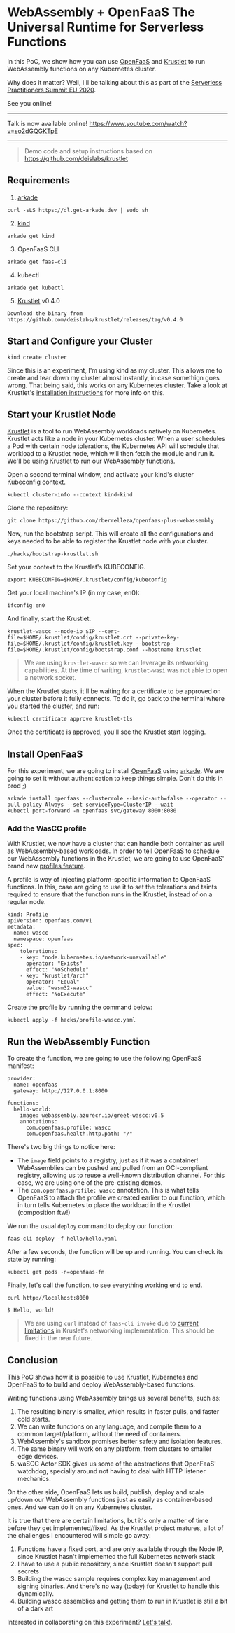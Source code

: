 # WebAssembly + OpenFaaS The Universal Runtime for Serverless Functions

In this PoC, we show how you can use [OpenFaaS](https://openfaas.com) and [Krustlet](https://github.com/deislabs/krustlet) to run WebAssembly functions on any Kubernetes cluster.

Why does it matter? Well, I'll be talking about this as part of the [Serverless Practitioners Summit EU 2020](https://spseu20.sched.com/event/aYpr/webassembly-openfaas-the-universal-runtime-for-serverless-functions-ramiro-berrelleza-okteto). 

See you online!

--- 

Talk is now available online!
https://www.youtube.com/watch?v=so2dGQGKTpE

---


> Demo code and setup instructions based on https://github.com/deislabs/krustlet

## Requirements

1. [arkade](https://github.com/alexellis/arkade)
```
curl -sLS https://dl.get-arkade.dev | sudo sh
```

2. [kind](https://github.com/kubernetes-sigs/kind)
```
arkade get kind
```

3. OpenFaaS CLI
```
arkade get faas-cli
```

4. kubectl
```
arkade get kubectl
```

5. [Krustlet](https://github.com/deislabs/krustlet) v0.4.0
```
Download the binary from https://github.com/deislabs/krustlet/releases/tag/v0.4.0
```

## Start and Configure your Cluster

```
kind create cluster
```

Since this is an experiment, I'm using kind as my cluster. This allows me to create and tear down my cluster almost instantly, in case somethign goes wrong. That being said, this works on any Kubernetes cluster. Take a look at Krustlet's [installation instructions](https://github.com/deislabs/krustlet/blob/master/docs/intro/install.md) for more info on this.

## Start your Krustlet Node

[Krustlet](https://github.com/deislabs/krustlet) is a tool to run WebAssembly workloads natively on Kubernetes. Krustlet acts like a node in your Kubernetes cluster. When a user schedules a Pod with certain node tolerations, the Kubernetes API will schedule that workload to a Krustlet node, which will then fetch the module and run it. We'll be using Krustlet to run our WebAssembly functions.

Open a second terminal window, and activate your kind's cluster Kubeconfig context.

```
kubectl cluster-info --context kind-kind
```

Clone the repository:
```
git clone https://github.com/rberrelleza/openfaas-plus-webassembly
```

Now, run the bootstrap script. This will create all the configurations and keys needed to be able to register the Krustlet node with your cluster.

```
./hacks/bootstrap-krustlet.sh
```

Set your context to the Krustlet's KUBECONFIG.
```
export KUBECONFIG=$HOME/.krustlet/config/kubeconfig
```

Get your local machine's IP (in my case, en0):
```
ifconfig en0
```

And finally, start the Krustlet.
```
krustlet-wascc --node-ip $IP --cert-file=$HOME/.krustlet/config/krustlet.crt --private-key-file=$HOME/.krustlet/config/krustlet.key --bootstrap-file=$HOME/.krustlet/config/bootstrap.conf --hostname krustlet
```

> We are using `krustlet-wascc` so we can leverage its networking capabilities. At the time of writing, `krustlet-wasi` was not able to open a network socket.

When the Krustlet starts, it'll be  waiting for a certificate to be approved on your cluster before it fully connects. To do it, go back to the terminal where you started the cluster, and run:

```
kubectl certificate approve krustlet-tls
```

Once the certificate is approved, you'll see the Krustlet start logging. 

## Install OpenFaaS

For this experiment, we are going to install [OpenFaaS](https://www.openfaas.com/) using [arkade](https://github.com/alexellis/arkade). We are going to set it without authentication to keep things simple. Don't do this in prod ;)

```
arkade install openfaas --clusterrole --basic-auth=false --operator --pull-policy Always --set serviceType=ClusterIP --wait 
kubectl port-forward -n openfaas svc/gateway 8000:8080
```

### Add the WasCC profile

With Krustlet, we now have a cluster that can handle both container as well as WebAssembly-based workloads. In order to tell OpenFaaS to schedule our WebAssembly functions in the Krustlet, we are going to use OpenFaaS' brand new [profiles feature](https://docs.openfaas.com/reference/profiles/). 

A profile is  way of injecting platform-specific information to OpenFaaS functions. In this, case are going to use it to set the tolerations and taints required to ensure that the function runs in the Krustlet, instead of on a regular node. 

```
kind: Profile
apiVersion: openfaas.com/v1
metadata:
  name: wascc
  namespace: openfaas
spec:
    tolerations:
    - key: "node.kubernetes.io/network-unavailable"
      operator: "Exists"
      effect: "NoSchedule"
    - key: "krustlet/arch"
      operator: "Equal"
      value: "wasm32-wascc"
      effect: "NoExecute"
```

Create the profile by running the command below:

```
kubectl apply -f hacks/profile-wascc.yaml
```

## Run the WebAssembly Function

To create the function, we are going to use the following OpenFaaS manifest:

```
provider:
  name: openfaas
  gateway: http://127.0.0.1:8000

functions:
  hello-world:
    image: webassembly.azurecr.io/greet-wascc:v0.5
    annotations:
      com.openfaas.profile: wascc
      com.openfaas.health.http.path: "/"
```

There's two big things to notice here:
- The `image` field points to a registry, just as if it was a container! WebAssemblies can be pushed and pulled from an OCI-compliant registry, allowing us to reuse a well-known distribution channel. For this case, we are using one of the pre-existing demos.
- The `com.openfaas.profile: wascc` annotation. This is what tells OpenFaaS to attach the profile we created earlier to our function, which in turn tells Kubernetes to place the workload in the Krustlet (composition ftw!)

We run the usual `deploy` command to deploy our function:
```
faas-cli deploy -f hello/hello.yaml
```

After a few seconds, the function will be up and running. You can check its state by running:

```
kubectl get pods -n=openfaas-fn
```

Finally, let's call the function, to see everything working end to end. 

```
curl http://localhost:8080
```

```
$ Hello, world!
```

> We are using `curl` instead of `faas-cli invoke` due to [current limitations](https://github.com/deislabs/krustlet/issues/293) in Kruslet's networking implementation. This should be fixed in the near future.

## Conclusion

This PoC shows how it is possible to use Krustlet, Kubernetes and OpenFaaS to to build and deploy WebAssembly-based functions. 

Writing functions using WebAssembly brings us several benefits, such as:
1. The resulting binary is smaller, which results in faster pulls, and faster cold starts.
1. We can write functions on any language, and compile them to a common target/platform, without the need of containers.
1. WebAssembly's sandbox promises better safety and isolation features.
1. The same binary will work on any platform, from clusters to smaller edge devices.
1. waSCC Actor SDK gives us some of the  abstractions that OpenFaaS' watchdog, specially around not having to deal with HTTP listener mechanics.

On the other side, OpenFaaS lets us build, publish, deploy and scale up/down our WebAssembly functions just as easily as container-based ones. And we can do it on any Kubernetes cluster. 

It is true that there are certain limitations, but it's only a matter of time before they get implemented/fixed. As the Krustlet project matures, a lot of the challenges I encountered will simple go away:

1. Functions have a fixed port, and are only available through the Node IP, since Krustlet hasn't implemented the full Kubernetes network stack
1. I have to use a public repository, since Krustlet doesn't support pull secrets
1. Building the wascc sample requires complex key management and signing binaries. And there's no way (today) for Krustlet to handle this dynamically.
1. Building wascc assemblies and getting them to run in Krustlet is still a bit of a dark art

Interested in collaborating on this experiment? [Let's talk!](https://twitter.com/rberrelleza).

